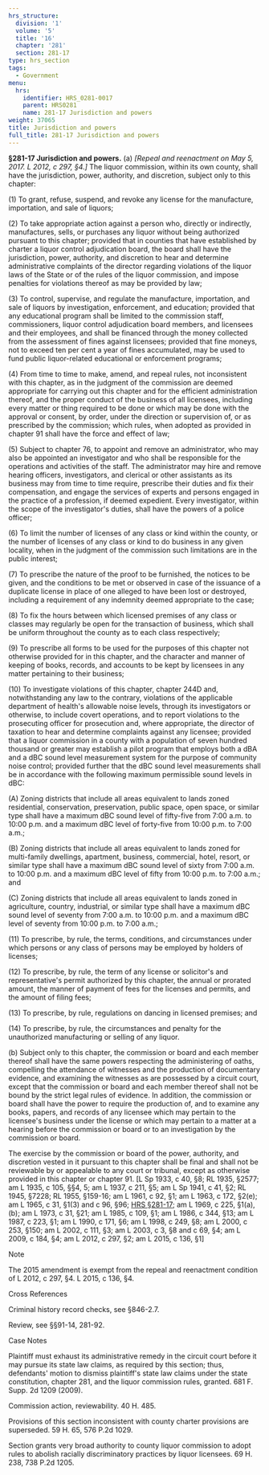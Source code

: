 ```yaml
---
hrs_structure:
  division: '1'
  volume: '5'
  title: '16'
  chapter: '281'
  section: 281-17
type: hrs_section
tags:
  - Government
menu:
  hrs:
    identifier: HRS_0281-0017
    parent: HRS0281
    name: 281-17 Jurisdiction and powers
weight: 37065
title: Jurisdiction and powers
full_title: 281-17 Jurisdiction and powers
---
```

**§281-17 Jurisdiction and powers.** (a) _[Repeal and reenactment on May 5, 2017\. L 2012, c 297,_ _§4.]_ The liquor commission, within its own county, shall have the jurisdiction, power, authority, and discretion, subject only to this chapter:

(1) To grant, refuse, suspend, and revoke any license for the manufacture, importation, and sale of liquors;

(2) To take appropriate action against a person who, directly or indirectly, manufactures, sells, or purchases any liquor without being authorized pursuant to this chapter; provided that in counties that have established by charter a liquor control adjudication board, the board shall have the jurisdiction, power, authority, and discretion to hear and determine administrative complaints of the director regarding violations of the liquor laws of the State or of the rules of the liquor commission, and impose penalties for violations thereof as may be provided by law;

(3) To control, supervise, and regulate the manufacture, importation, and sale of liquors by investigation, enforcement, and education; provided that any educational program shall be limited to the commission staff, commissioners, liquor control adjudication board members, and licensees and their employees, and shall be financed through the money collected from the assessment of fines against licensees; provided that fine moneys, not to exceed ten per cent a year of fines accumulated, may be used to fund public liquor-related educational or enforcement programs;

(4) From time to time to make, amend, and repeal rules, not inconsistent with this chapter, as in the judgment of the commission are deemed appropriate for carrying out this chapter and for the efficient administration thereof, and the proper conduct of the business of all licensees, including every matter or thing required to be done or which may be done with the approval or consent, by order, under the direction or supervision of, or as prescribed by the commission; which rules, when adopted as provided in chapter 91 shall have the force and effect of law;

(5) Subject to chapter 76, to appoint and remove an administrator, who may also be appointed an investigator and who shall be responsible for the operations and activities of the staff. The administrator may hire and remove hearing officers, investigators, and clerical or other assistants as its business may from time to time require, prescribe their duties and fix their compensation, and engage the services of experts and persons engaged in the practice of a profession, if deemed expedient. Every investigator, within the scope of the investigator's duties, shall have the powers of a police officer;

(6) To limit the number of licenses of any class or kind within the county, or the number of licenses of any class or kind to do business in any given locality, when in the judgment of the commission such limitations are in the public interest;

(7) To prescribe the nature of the proof to be furnished, the notices to be given, and the conditions to be met or observed in case of the issuance of a duplicate license in place of one alleged to have been lost or destroyed, including a requirement of any indemnity deemed appropriate to the case;

(8) To fix the hours between which licensed premises of any class or classes may regularly be open for the transaction of business, which shall be uniform throughout the county as to each class respectively;

(9) To prescribe all forms to be used for the purposes of this chapter not otherwise provided for in this chapter, and the character and manner of keeping of books, records, and accounts to be kept by licensees in any matter pertaining to their business;

(10) To investigate violations of this chapter, chapter 244D and, notwithstanding any law to the contrary, violations of the applicable department of health's allowable noise levels, through its investigators or otherwise, to include covert operations, and to report violations to the prosecuting officer for prosecution and, where appropriate, the director of taxation to hear and determine complaints against any licensee; provided that a liquor commission in a county with a population of seven hundred thousand or greater may establish a pilot program that employs both a dBA and a dBC sound level measurement system for the purpose of community noise control; provided further that the dBC sound level measurements shall be in accordance with the following maximum permissible sound levels in dBC:

(A) Zoning districts that include all areas equivalent to lands zoned residential, conservation, preservation, public space, open space, or similar type shall have a maximum dBC sound level of fifty-five from 7:00 a.m. to 10:00 p.m. and a maximum dBC level of forty-five from 10:00 p.m. to 7:00 a.m.;

(B) Zoning districts that include all areas equivalent to lands zoned for multi-family dwellings, apartment, business, commercial, hotel, resort, or similar type shall have a maximum dBC sound level of sixty from 7:00 a.m. to 10:00 p.m. and a maximum dBC level of fifty from 10:00 p.m. to 7:00 a.m.; and

(C) Zoning districts that include all areas equivalent to lands zoned in agriculture, country, industrial, or similar type shall have a maximum dBC sound level of seventy from 7:00 a.m. to 10:00 p.m. and a maximum dBC level of seventy from 10:00 p.m. to 7:00 a.m.;

(11) To prescribe, by rule, the terms, conditions, and circumstances under which persons or any class of persons may be employed by holders of licenses;

(12) To prescribe, by rule, the term of any license or solicitor's and representative's permit authorized by this chapter, the annual or prorated amount, the manner of payment of fees for the licenses and permits, and the amount of filing fees;

(13) To prescribe, by rule, regulations on dancing in licensed premises; and

(14) To prescribe, by rule, the circumstances and penalty for the unauthorized manufacturing or selling of any liquor.

(b) Subject only to this chapter, the commission or board and each member thereof shall have the same powers respecting the administering of oaths, compelling the attendance of witnesses and the production of documentary evidence, and examining the witnesses as are possessed by a circuit court, except that the commission or board and each member thereof shall not be bound by the strict legal rules of evidence. In addition, the commission or board shall have the power to require the production of, and to examine any books, papers, and records of any licensee which may pertain to the licensee's business under the license or which may pertain to a matter at a hearing before the commission or board or to an investigation by the commission or board.

The exercise by the commission or board of the power, authority, and discretion vested in it pursuant to this chapter shall be final and shall not be reviewable by or appealable to any court or tribunal, except as otherwise provided in this chapter or chapter 91\. [L Sp 1933, c 40, §8; RL 1935, §2577; am L 1935, c 105, §§4, 5; am L 1937, c 211, §5; am L Sp 1941, c 41, §2; RL 1945, §7228; RL 1955, §159-16; am L 1961, c 92, §1; am L 1963, c 172, §2(e); am L 1965, c 31, §1(3) and c 96, §96; [HRS §281-17](/title-16/chapter-281/section-281-17/); am L 1969, c 225, §1(a), (b); am L 1973, c 31, §21; am L 1985, c 109, §1; am L 1986, c 344, §13; am L 1987, c 223, §1; am L 1990, c 171, §6; am L 1998, c 249, §8; am L 2000, c 253, §150; am L 2002, c 111, §3; am L 2003, c 3, §8 and c 69, §4; am L 2009, c 184, §4; am L 2012, c 297, §2; am L 2015, c 136, §1]

Note

The 2015 amendment is exempt from the repeal and reenactment condition of L 2012, c 297, §4\. L 2015, c 136, §4.

Cross References

Criminal history record checks, see §846-2.7.

Review, see §§91-14, 281-92.

Case Notes

Plaintiff must exhaust its administrative remedy in the circuit court before it may pursue its state law claims, as required by this section; thus, defendants' motion to dismiss plaintiff's state law claims under the state constitution, chapter 281, and the liquor commission rules, granted. 681 F. Supp. 2d 1209 (2009).

Commission action, reviewability. 40 H. 485.

Provisions of this section inconsistent with county charter provisions are superseded. 59 H. 65, 576 P.2d 1029.

Section grants very broad authority to county liquor commission to adopt rules to abolish racially discriminatory practices by liquor licensees. 69 H. 238, 738 P.2d 1205.